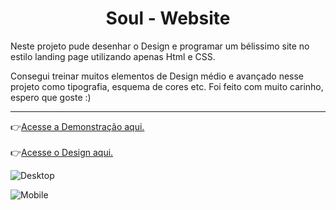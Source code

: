 <h1 style="text-align: center;">Soul - Website</h1>
<p>Neste projeto pude desenhar o Design e programar um bélissimo site no estilo landing page utilizando apenas Html e CSS.

Consegui treinar muitos elementos de Design médio e avançado nesse projeto como tipografia, esquema de cores etc. Foi feito com muito carinho, espero que goste :)
 </p>
<hr>
 👉<a href="https://devsfe.github.io/soul-website/">Acesse a Demonstração aqui. </a><br><br>
 👉<a href="https://www.figma.com/file/vbkG5i7rqIuqjBMj09NKeC/Soul-Website">Acesse o Design aqui. </a>


![Desktop](https://user-images.githubusercontent.com/58652794/92307105-5895b700-ef6a-11ea-9e56-55a4745b84b4.png)

![Mobile](https://user-images.githubusercontent.com/58652794/92307276-98a96980-ef6b-11ea-8213-979970200966.png)


 

